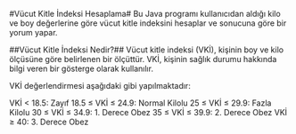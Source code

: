 #Vücut Kitle İndeksi Hesaplama#
Bu Java programı kullanıcıdan aldığı kilo ve boy değerlerine göre vücut kitle indeksini hesaplar ve sonucuna göre bir yorum yapar.

##Vücut Kitle İndeksi Nedir?##
Vücut kitle indeksi (VKİ), kişinin boy ve kilo ölçüsüne göre belirlenen bir ölçüttür. VKİ, kişinin sağlık durumu hakkında bilgi veren bir gösterge olarak kullanılır.

VKİ değerlendirmesi aşağıdaki gibi yapılmaktadır:

VKİ < 18.5: Zayıf
18.5 ≤ VKİ ≤ 24.9: Normal Kilolu
25 ≤ VKİ ≤ 29.9: Fazla Kilolu
30 ≤ VKİ ≤ 34.9: 1. Derece Obez
35 ≤ VKİ ≤ 39.9: 2. Derece Obez
VKİ ≥ 40: 3. Derece Obez

